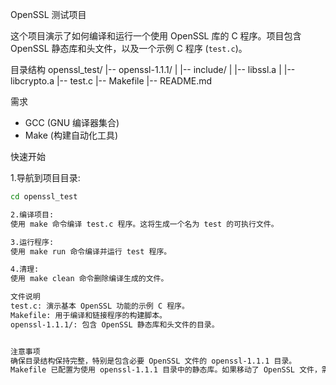 OpenSSL 测试项目

这个项目演示了如何编译和运行一个使用 OpenSSL 库的 C 程序。项目包含 OpenSSL 静态库和头文件，以及一个示例 C 程序 (`test.c`)。

目录结构
openssl_test/
|-- openssl-1.1.1/
| |-- include/
| |-- libssl.a
| |-- libcrypto.a
|-- test.c
|-- Makefile
|-- README.md

需求

- GCC (GNU 编译器集合)
- Make (构建自动化工具)

快速开始

1.导航到项目目录:

   ```sh
   cd openssl_test

2.编译项目:
使用 make 命令编译 test.c 程序。这将生成一个名为 test 的可执行文件。

3.运行程序:
使用 make run 命令编译并运行 test 程序。

4.清理:
使用 make clean 命令删除编译生成的文件。

文件说明
test.c: 演示基本 OpenSSL 功能的示例 C 程序。
Makefile: 用于编译和链接程序的构建脚本。
openssl-1.1.1/: 包含 OpenSSL 静态库和头文件的目录。


注意事项
确保目录结构保持完整，特别是包含必要 OpenSSL 文件的 openssl-1.1.1 目录。
Makefile 已配置为使用 openssl-1.1.1 目录中的静态库。如果移动了 OpenSSL 文件，需要相应更新 Makefile 中的路径。
